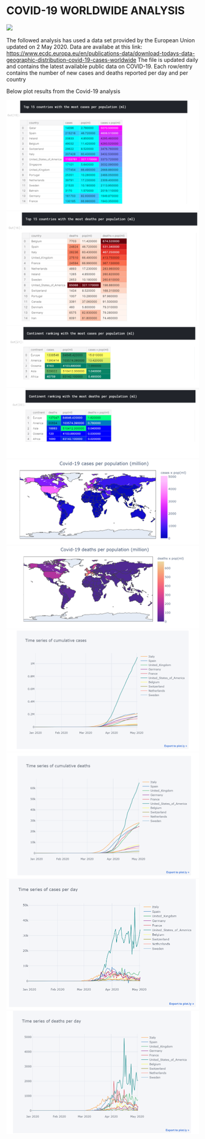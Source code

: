 # COVID-19 WORLDWIDE ANALYSIS
![](images/coronavirus-covid19-virus.png)

The followed analysis has used a data set provided by the European Union updated on 2 May 2020. Data are availabe at this link: https://www.ecdc.europa.eu/en/publications-data/download-todays-data-geographic-distribution-covid-19-cases-worldwide 
The file is updated daily and contains the latest available public data on COVID-19. Each row/entry contains the number of new cases and deaths reported per day and per country

Below plot results from the Covid-19 analysis

![](images/cases_pop_country.png)
![](images/deaths_pop_country.png)
![](images/cases_pop_continent.png)
![](images/deaths_pop_continent.png)
![](images/cases_pop_covid.png)
![](images/deaths_pop_covid.png)
![](images/ts_cumulative_cases.png)
![](images/ts_cumulative_deaths.png)
![](images/ts_day_cases.png)
![](images/ts_day_deaths.png)
